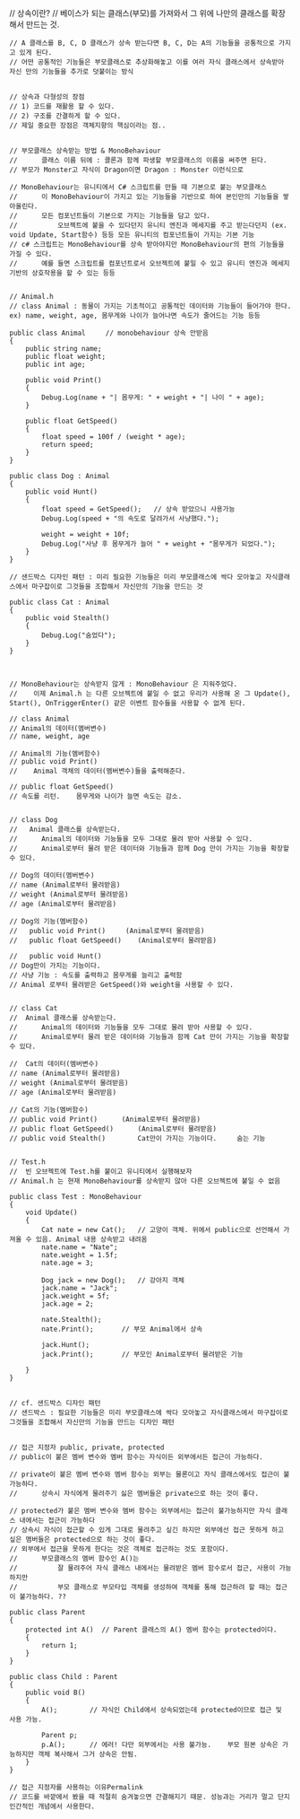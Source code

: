// 상속이란?
    // 베이스가 되는 클래스(부모)를 가져와서 그 위에 나만의 클래스를 확장해서 만드는 것.
    
    // A 클래스를 B, C, D 클래스가 상속 받는다면 B, C, D는 A의 기능들을 공통적으로 가지고 있게 된다.
    // 어떤 공통적인 기능들은 부모클래스로 추상화해놓고 이를 여러 자식 클래스에서 상속받아 자신 만의 기능들을 추가로 덧붙이는 방식
    
    
    // 상속과 다형성의 장점
    // 1) 코드를 재활용 할 수 있다.
    // 2) 구조를 간결하게 할 수 있다.
    // 제일 중요한 장점은 객체지향의 핵심이라는 점..
    
    
    // 부모클래스 상속받는 방법 & MonoBehaviour
    //      클래스 이름 뒤에 : 콜론과 함께 파생할 부모클래스의 이름을 써주면 된다.
    // 부모가 Monster고 자식이 Dragon이면 Dragon : Monster 이런식으로
    
    // MonoBehaviour는 유니티에서 C# 스크립트를 만들 때 기본으로 붙는 부모클래스
    //      이 MonoBehaviour이 가지고 있는 기능들을 기반으로 하여 본인만의 기능들을 쌓아올린다.
    //      모든 컴포넌트들이 기본으로 가지는 기능들을 담고 있다.
    //          오브젝트에 붙을 수 있다던지 유니티 엔진과 메세지를 주고 받는다던지 (ex. void Update, Start함수) 등등 모든 유니티의 컴포넌트들이 가지는 기본 기능
    // c# 스크립트는 MonoBehaviour를 상속 받아야지만 MonoBehaviour의 편의 기능들을 가질 수 있다.
    //      예를 들면 스크립트를 컴포넌트로서 오브젝트에 붙일 수 있고 유니티 엔진과 메세지 기반의 상호작용을 할 수 있는 등등
    
    
    // Animal.h
    // class Animal : 동물이 가지는 기초적이고 공통적인 데이터와 기능들이 들어가야 한다. ex) name, weight, age, 몸무게와 나이가 늘어나면 속도가 줄어드는 기능 등등

    public class Animal     // monobehaviour 상속 안받음
    {
        public string name;
        public float weight;
        public int age;

        public void Print()
        {
            Debug.Log(name + "| 몸무게: " + weight + "| 나이 " + age);
        }

        public float GetSpeed()
        {
            float speed = 100f / (weight * age);
            return speed;
        }
    }

    public class Dog : Animal
    {
        public void Hunt()
        {
            float speed = GetSpeed();   // 상속 받았으니 사용가능
            Debug.Log(speed + "의 속도로 달려가서 사냥했다.");

            weight = weight + 10f;
            Debug.Log("사냥 후 몸무게가 늘어 " + weight + "몸무게가 되었다.");
        }
    }
    
    // 샌드박스 디자인 패턴 : 미리 필요한 기능들은 미리 부모클래스에 싹다 모아놓고 자식클래스에서 마구잡이로 그것들을 조합해서 자신만의 기능을 만드는 것

    public class Cat : Animal
    {
        public void Stealth()
        {
            Debug.Log("숨었다");
        }
    }
    
    
    
    // MonoBehaviour는 상속받지 않게 : MonoBehaviour 은 지워주었다.
    //    이제 Animal.h 는 다른 오브젝트에 붙일 수 없고 우리가 사용해 온 그 Update(), Start(), OnTriggerEnter() 같은 이벤트 함수들을 사용할 수 없게 된다.
    
    // class Animal
    // Animal의 데이터(멤버변수)
    // name, weight, age
    
    // Animal의 기능(멤버함수)
    // public void Print()
    //    Animal 객체의 데이터(멤버변수)들을 출력해준다.
    
    // public float GetSpeed()
    // 속도를 리턴.    몸무게와 나이가 늘면 속도는 감소.
    
    
    // class Dog
    //   Animal 클래스를 상속받는다.
    //      Animal의 데이터와 기능들을 모두 그대로 물려 받아 사용할 수 있다.
    //      Animal로부터 물려 받은 데이터와 기능들과 함께 Dog 만이 가지는 기능을 확장할 수 있다.
    
    // Dog의 데이터(멤버변수)
    // name (Animal로부터 물려받음)
    // weight (Animal로부터 물려받음)
    // age (Animal로부터 물려받음)

    // Dog의 기능(멤버함수)
    //   public void Print()     (Animal로부터 물려받음)
    //   public float GetSpeed()    (Animal로부터 물려받음)
    
    //   public void Hunt()
    // Dog만이 가지는 기능이다.
    // 사냥 기능 : 속도를 출력하고 몸무게를 늘리고 출력함
    // Animal 로부터 물려받은 GetSpeed()와 weight을 사용할 수 있다.
    
    
    // class Cat
    //  Animal 클래스를 상속받는다.
    //      Animal의 데이터와 기능들을 모두 그대로 물려 받아 사용할 수 있다.
    //      Animal로부터 물려 받은 데이터와 기능들과 함께 Cat 만이 가지는 기능을 확장할 수 있다.
    
    //  Cat의 데이터(멤버변수)
    // name (Animal로부터 물려받음)
    // weight (Animal로부터 물려받음)
    // age (Animal로부터 물려받음)
    
    // Cat의 기능(멤버함수)
    // public void Print()      (Animal로부터 물려받음)
    // public float GetSpeed()      (Animal로부터 물려받음)
    // public void Stealth()        Cat만이 가지는 기능이다.     숨는 기능

    
    // Test.h
    //  빈 오브젝트에 Test.h를 붙이고 유니티에서 실행해보자
    // Animal.h 는 현재 MonoBehaviour를 상속받지 않아 다른 오브젝트에 붙일 수 없음

    public class Test : MonoBehaviour
    {
        void Update()
        {
            Cat nate = new Cat();   // 고양이 객체. 위에서 public으로 선언해서 가져올 수 있음. Animal 내용 상속받고 내려옴
            nate.name = "Nate";
            nate.weight = 1.5f;
            nate.age = 3;

            Dog jack = new Dog();   // 강아지 객체
            jack.name = "Jack";
            jack.weight = 5f;
            jack.age = 2;

            nate.Stealth();
            nate.Print();       // 부모 Animal에서 상속
            
            jack.Hunt();
            jack.Print();       // 부모인 Animal로부터 물려받은 기능

        }
    }


    // cf. 샌드박스 디자인 패턴
    // 샌드박스 : 필요한 기능들은 미리 부모클래스에 싹다 모아놓고 자식클래스에서 마구잡이로 그것들을 조합해서 자신만의 기능을 만드는 디자인 패턴
    
    
    // 접근 지정자 public, private, protected
    // public이 붙은 멤버 변수와 멤버 함수는 자식이든 외부에서든 접근이 가능하다.
    
    // private이 붙은 멤버 변수와 멤버 함수는 외부는 물론이고 자식 클래스에서도 접근이 불가능하다.
    //      상속시 자식에게 물려주기 싫은 멤버들은 private으로 하는 것이 좋다.
    
    // protected가 붙은 멤버 변수와 멤버 함수는 외부에서는 접근이 불가능하지만 자식 클래스 내에서는 접근이 가능하다
    // 상속시 자식이 접근할 수 있게 그대로 물려주고 싶긴 하지만 외부에선 접근 못하게 하고 싶은 멤버들은 protected으로 하는 것이 좋다.
    // 외부에서 접근을 못하게 한다는 것은 객체로 접근하는 것도 포함이다.
    //      부모클래스의 멤버 함수인 A()는
    //          잘 물려주어 자식 클래스 내에서는 물려받은 멤버 함수로서 접근, 사용이 가능하지만
    //          부모 클래스로 부모타입 객체를 생성하여 객체를 통해 접근하려 할 때는 접근이 불가능하다. ??

    public class Parent
    {
        protected int A()  // Parent 클래스의 A() 멤버 함수는 protected이다.
        {
            return 1;
        }
    }

    public class Child : Parent
    {
        public void B()
        {
            A();        // 자식인 Child에서 상속되었는데 protected이므로 접근 및 사용 가능.

            Parent p;
            p.A();      // 에러! 다만 외부에서는 사용 불가능.    부모 원본 상속은 가능하지만 객체 복사해서 그거 상속은 안됨.
        }
    }

    // 접근 지정자를 사용하는 이유Permalink
    // 코드를 바깥에서 봤을 때 적절히 숨겨놓으면 간결해지기 때문. 성능과는 거리가 멀고 단지 인간적인 개념에서 사용한다.
